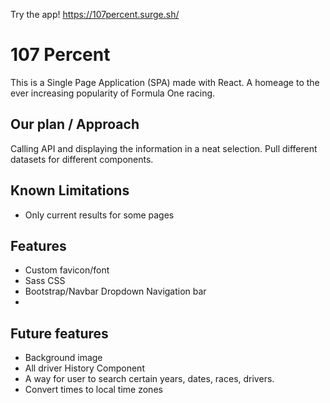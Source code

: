 Try the app! https://107percent.surge.sh/

# 107 Percent
This is a Single Page Application (SPA) made with React. A homeage to the ever increasing popularity of Formula One racing. 

## Our plan / Approach
Calling API and displaying the information in a neat selection. Pull different datasets for different components. 

## Known Limitations
- Only current results for some pages

## Features 
- Custom favicon/font
- Sass CSS
- Bootstrap/Navbar Dropdown Navigation bar
- 

## Future features
- Background image
- All driver History Component
- A way for user to search certain years, dates, races, drivers.
- Convert times to local time zones